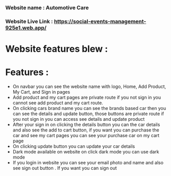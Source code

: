 <h3> Website name : Automotive Care </h3>

 <h3>Website Live Link : <a href=""> https://social-events-management-925e1.web.app/ </a></h3>


 <h1>Website features blew : </h1>

 <h1>Features : </h1>
 <ul>
    <li> On navbar you can see the website name with logo, Home, Add Product, My Cart, and Sign in pages </li>
    <li>Add product and my cart pages are private route if you not sign in you cannot see add product and my cart route. </li>
    <li>On clicking cars brand name you can see the brands based car then you can see the details and update button, those buttons are private route if you not sign in you can access see details and update product </li>
    <li>After your sign in on clicking the details button you can the car details and also see the add to cart button, if you want you can purchase the car and see my cart pages you can see your purchase car on my cart page</li>
    <li>On clicking update button you can update your car details</li>
    <li>Dark mode available on website on click dark mode you can use dark mode</li>
    <li>If you login in website you can see your email photo and name and also see sign out button . If you want you can sign out</li>
</ul>


